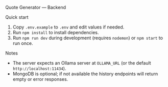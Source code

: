 Quote Generator — Backend

Quick start

1. Copy `.env.example` to `.env` and edit values if needed.
2. Run `npm install` to install dependencies.
3. Run `npm run dev` during development (requires `nodemon`) or `npm start` to run once.

Notes
- The server expects an Ollama server at `OLLAMA_URL` (or the default `http://localhost:11434`).
- MongoDB is optional; if not available the history endpoints will return empty or error responses.
